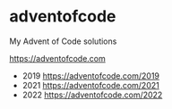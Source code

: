 # adventofcode

My Advent of Code solutions

https://adventofcode.com

- 2019 https://adventofcode.com/2019
- 2021 https://adventofcode.com/2021
- 2022 https://adventofcode.com/2022
